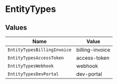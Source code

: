 # EntityTypes


## Values

| Name                        | Value                       |
| --------------------------- | --------------------------- |
| `EntityTypesBillingInvoice` | billing-invoice             |
| `EntityTypesAccessToken`    | access-token                |
| `EntityTypesWebhook`        | webhook                     |
| `EntityTypesDevPortal`      | dev-portal                  |